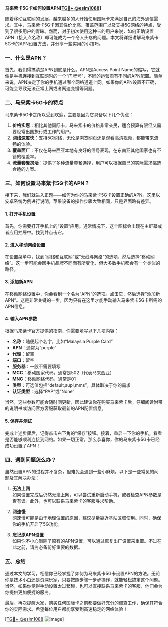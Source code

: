**马来紫卡5G卡如何设置APN[[TG💪+ @esim1088](https://t.me/s/esim1088)]**

随着移动互联网的发展，越来越多的人开始使用国际卡来满足自己的海外通信需求。其中，马来紫卡5G卡因其性价比高、覆盖范围广以及支持5G网络的特点，受到了很多用户的青睐。然而，对于初次使用这种卡的用户来说，如何正确设置APN（接入点名称）却可能成为一个令人头疼的问题。本文将详细讲解马来紫卡5G卡的APN设置方法，并分享一些实用的小技巧。

### 一、什么是APN？

首先，我们得搞清楚APN到底是什么。APN是Access Point Name的缩写，它就像是手机连接到互联网时的一个“门牌号”，不同的运营商有不同的APN配置。简单来说，APN决定了你的手机通过哪个网络通道上网。如果你的APN设置不正确，可能会导致无法正常上网或者网速变慢等问题。

### 二、马来紫卡5G卡的特点

马来紫卡5G卡之所以受到欢迎，主要是因为它具备以下几个优点：

1. **价格实惠**：相比其他国际卡，马来紫卡的价格非常亲民，适合预算有限但又需要经常出国旅行或工作的用户。
2. **网络速度快**：支持5G网络，无论是浏览网页还是观看高清视频，都能带来流畅的体验。
3. **覆盖面广**：不仅在马来西亚本地有良好的信号表现，在东南亚其他国家也有不错的覆盖率。
4. **流量套餐灵活**：提供了多种流量套餐选择，用户可以根据自己的实际需求挑选合适的方案。

### 三、如何设置马来紫卡5G卡的APN？

接下来，我们就进入正题——如何为你的马来紫卡5G卡设置正确的APN。这里以安卓系统为例进行说明，苹果设备的操作步骤大致相同，只是界面略有差异。

#### 1. 打开手机设置

首先，你需要打开手机上的“设置”应用。通常情况下，这个图标会出现在主屏幕或者应用抽屉中。找到并点击它。

#### 2. 进入移动网络设置

在设置菜单中，找到“网络和互联网”或“无线与网络”的选项，然后选择“移动网络”。这一步可能会因手机品牌不同而有所变化，但大多数手机都会有一个类似的路径。

#### 3. 添加新APN

在移动网络设置中，你会看到一个名为“APN”的选项。点击它，然后选择“添加新APN”。这是非常关键的一步，因为只有在这里才能手动输入马来紫卡5G卡所需的APN信息。

#### 4. 输入APN参数

根据马来紫卡官方提供的指南，你需要填写以下几项内容：

- **名称**：随便起个名字，比如“Malaysia Purple Card”
- **APN**：通常为“purple”
- **代理**：留空
- **端口**：留空
- **服务器**：一般不需要填写
- **MCC**：移动国家代码，通常是502（代表马来西亚）
- **MNC**：移动网络代码，通常是01
- **类型**：可选值包括“default,supl,mms”，具体取决于你的需求
- **认证类型**：选择“PAP”或“None”

当然，这些参数可能会随时间更新，因此建议你在购买马来紫卡后，仔细阅读附带的说明书或访问官方客服获取最新的APN配置信息。

#### 5. 保存并测试

完成上述步骤后，记得点击右下角的“保存”按钮。接着，重启一下你的手机，看看是否能够顺利连接到网络。如果一切正常，那么恭喜你，你的马来紫卡5G卡已经成功设置了APN！

### 四、遇到问题怎么办？

虽然设置APN的过程并不复杂，但难免会遇到一些小麻烦。以下是一些常见的问题及其解决办法：

1. **无法上网**  
   如果设置完成后仍然无法上网，可以尝试重新启动手机，或者检查APN参数是否有误。此外，也可以联系马来紫卡的客服寻求帮助。

2. **网速慢**  
   网速慢可能是由于地理位置的原因，建议尽量靠近基站区域使用。同时，确保你的手机开启了5G功能。

3. **忘记原APN设置**  
   如果你不小心删除了原有的APN设置，可以通过恢复出厂设置来重置。不过在此之前，请务必备份好重要的数据。

### 五、总结

通过本文的学习，相信你已经掌握了如何为马来紫卡5G卡设置APN的方法。无论你是技术小白还是资深玩家，只要按照步骤一步步操作，就能轻松搞定这个问题。当然，如果你觉得手动设置太过繁琐，也可以直接联系马来紫卡的客服，他们会为你提供更加便捷的服务。

最后，再次提醒大家，购买任何国际卡之前都要做好充分的调查工作，确保其符合你的实际需求。希望每位用户都能享受到高速稳定的网络体验！  

[[TG💪+ @esim1088](https://t.me/s/esim1088) ![Image](https://i.postimg.cc/4NQfJmqS/Snipaste-2025-05-13-00-14-12.png)]